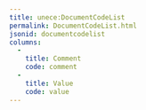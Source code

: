 ```yaml
---
title: unece:DocumentCodeList
permalink: DocumentCodeList.html
jsonid: documentcodelist
columns:
  - 
    title: Comment
    code: comment
  - 
    title: Value
    code: value
---
```

